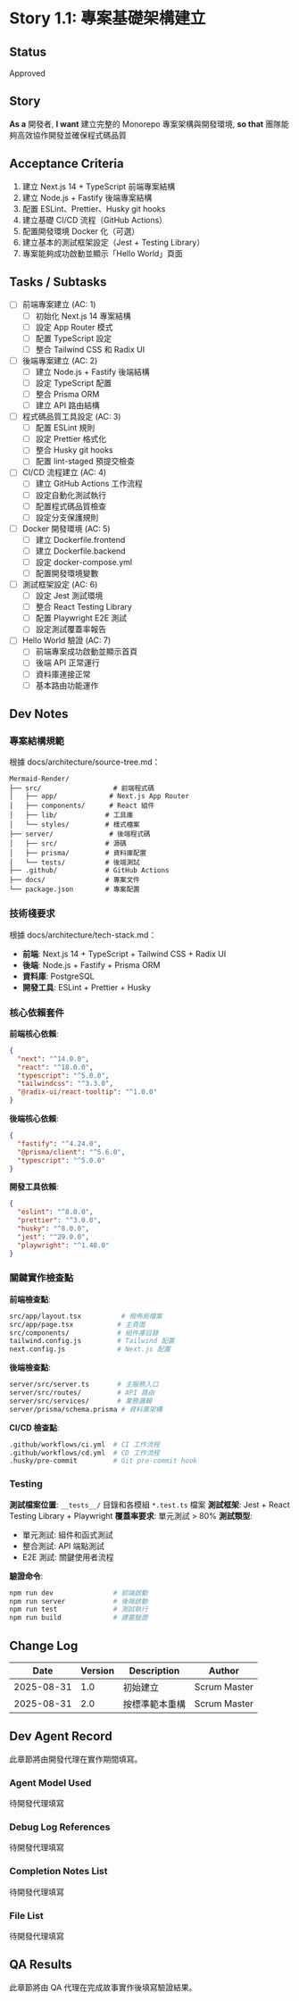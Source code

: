 # Story 1.1: 專案基礎架構建立

## Status

Approved

## Story

**As a** 開發者,
**I want** 建立完整的 Monorepo 專案架構與開發環境,
**so that** 團隊能夠高效協作開發並確保程式碼品質

## Acceptance Criteria

1. 建立 Next.js 14 + TypeScript 前端專案結構
2. 建立 Node.js + Fastify 後端專案結構
3. 配置 ESLint、Prettier、Husky git hooks
4. 建立基礎 CI/CD 流程（GitHub Actions）
5. 配置開發環境 Docker 化（可選）
6. 建立基本的測試框架設定（Jest + Testing Library）
7. 專案能夠成功啟動並顯示「Hello World」頁面

## Tasks / Subtasks

- [ ] 前端專案建立 (AC: 1)
  - [ ] 初始化 Next.js 14 專案結構
  - [ ] 設定 App Router 模式
  - [ ] 配置 TypeScript 設定
  - [ ] 整合 Tailwind CSS 和 Radix UI
- [ ] 後端專案建立 (AC: 2)
  - [ ] 建立 Node.js + Fastify 後端結構
  - [ ] 設定 TypeScript 配置
  - [ ] 整合 Prisma ORM
  - [ ] 建立 API 路由結構
- [ ] 程式碼品質工具設定 (AC: 3)
  - [ ] 配置 ESLint 規則
  - [ ] 設定 Prettier 格式化
  - [ ] 整合 Husky git hooks
  - [ ] 配置 lint-staged 預提交檢查
- [ ] CI/CD 流程建立 (AC: 4)
  - [ ] 建立 GitHub Actions 工作流程
  - [ ] 設定自動化測試執行
  - [ ] 配置程式碼品質檢查
  - [ ] 設定分支保護規則
- [ ] Docker 開發環境 (AC: 5)
  - [ ] 建立 Dockerfile.frontend
  - [ ] 建立 Dockerfile.backend
  - [ ] 設定 docker-compose.yml
  - [ ] 配置開發環境變數
- [ ] 測試框架設定 (AC: 6)
  - [ ] 設定 Jest 測試環境
  - [ ] 整合 React Testing Library
  - [ ] 配置 Playwright E2E 測試
  - [ ] 設定測試覆蓋率報告
- [ ] Hello World 驗證 (AC: 7)
  - [ ] 前端專案成功啟動並顯示首頁
  - [ ] 後端 API 正常運行
  - [ ] 資料庫連接正常
  - [ ] 基本路由功能運作

## Dev Notes

### 專案結構規範

根據 docs/architecture/source-tree.md：

```
Mermaid-Render/
├── src/                  # 前端程式碼
│   ├── app/             # Next.js App Router
│   ├── components/      # React 組件
│   ├── lib/            # 工具庫
│   └── styles/         # 樣式檔案
├── server/              # 後端程式碼
│   ├── src/            # 源碼
│   ├── prisma/         # 資料庫配置
│   └── tests/          # 後端測試
├── .github/            # GitHub Actions
├── docs/               # 專案文件
└── package.json        # 專案配置
```

### 技術棧要求

根據 docs/architecture/tech-stack.md：

- **前端**: Next.js 14 + TypeScript + Tailwind CSS + Radix UI
- **後端**: Node.js + Fastify + Prisma ORM
- **資料庫**: PostgreSQL
- **開發工具**: ESLint + Prettier + Husky

### 核心依賴套件

**前端核心依賴**:

```json
{
  "next": "^14.0.0",
  "react": "^18.0.0",
  "typescript": "^5.0.0",
  "tailwindcss": "^3.3.0",
  "@radix-ui/react-tooltip": "^1.0.0"
}
```

**後端核心依賴**:

```json
{
  "fastify": "^4.24.0",
  "@prisma/client": "^5.6.0",
  "typescript": "^5.0.0"
}
```

**開發工具依賴**:

```json
{
  "eslint": "^8.0.0",
  "prettier": "^3.0.0",
  "husky": "^8.0.0",
  "jest": "^29.0.0",
  "playwright": "^1.40.0"
}
```

### 關鍵實作檢查點

**前端檢查點**:

```bash
src/app/layout.tsx          # 根佈局檔案
src/app/page.tsx           # 主頁面
src/components/            # 組件庫目錄
tailwind.config.js         # Tailwind 配置
next.config.js             # Next.js 配置
```

**後端檢查點**:

```bash
server/src/server.ts       # 主服務入口
server/src/routes/         # API 路由
server/src/services/       # 業務邏輯
server/prisma/schema.prisma # 資料庫架構
```

**CI/CD 檢查點**:

```bash
.github/workflows/ci.yml  # CI 工作流程
.github/workflows/cd.yml  # CD 工作流程
.husky/pre-commit         # Git pre-commit hook
```

### Testing

**測試檔案位置**: `__tests__/` 目錄和各模組 `*.test.ts` 檔案
**測試框架**: Jest + React Testing Library + Playwright
**覆蓋率要求**: 單元測試 > 80%
**測試類型**:

- 單元測試: 組件和函式測試
- 整合測試: API 端點測試
- E2E 測試: 關鍵使用者流程

**驗證命令**:

```bash
npm run dev               # 前端啟動
npm run server            # 後端啟動
npm run test              # 測試執行
npm run build             # 建置驗證
```

## Change Log

| Date       | Version | Description    | Author       |
| ---------- | ------- | -------------- | ------------ |
| 2025-08-31 | 1.0     | 初始建立       | Scrum Master |
| 2025-08-31 | 2.0     | 按標準範本重構 | Scrum Master |

## Dev Agent Record

此章節將由開發代理在實作期間填寫。

### Agent Model Used

待開發代理填寫

### Debug Log References

待開發代理填寫

### Completion Notes List

待開發代理填寫

### File List

待開發代理填寫

## QA Results

此章節將由 QA 代理在完成故事實作後填寫驗證結果。
